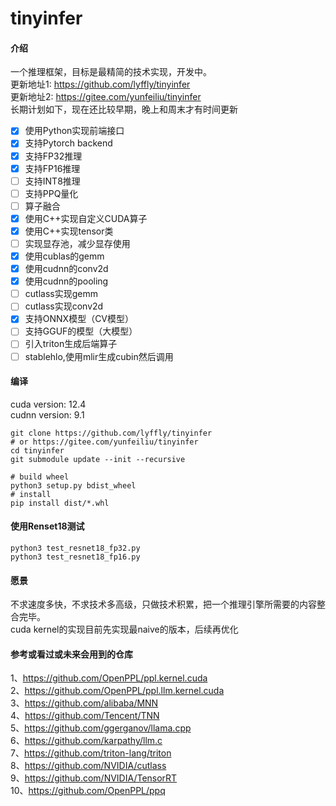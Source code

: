 # tinyinfer

#### 介绍

一个推理框架，目标是最精简的技术实现，开发中。  
更新地址1: <https://github.com/lyffly/tinyinfer>  
更新地址2: <https://gitee.com/yunfeiliu/tinyinfer>  
长期计划如下，现在还比较早期，晚上和周末才有时间更新

- [x] 使用Python实现前端接口
- [x] 支持Pytorch backend
- [x] 支持FP32推理
- [x] 支持FP16推理
- [ ] 支持INT8推理
- [ ] 支持PPQ量化
- [ ] 算子融合
- [x] 使用C++实现自定义CUDA算子
- [x] 使用C++实现tensor类
- [ ] 实现显存池，减少显存使用
- [x] 使用cublas的gemm
- [x] 使用cudnn的conv2d
- [x] 使用cudnn的pooling
- [ ] cutlass实现gemm
- [ ] cutlass实现conv2d
- [x] 支持ONNX模型（CV模型）
- [ ] 支持GGUF的模型（大模型）
- [ ] 引入triton生成后端算子
- [ ] stablehlo,使用mlir生成cubin然后调用

#### 编译
cuda version: 12.4  
cudnn version: 9.1  

```shell
git clone https://github.com/lyffly/tinyinfer
# or https://gitee.com/yunfeiliu/tinyinfer
cd tinyinfer
git submodule update --init --recursive

# build wheel
python3 setup.py bdist_wheel
# install
pip install dist/*.whl
```

#### 使用Renset18测试

```shell
python3 test_resnet18_fp32.py
python3 test_resnet18_fp16.py
```

#### 愿景

不求速度多快，不求技术多高级，只做技术积累，把一个推理引擎所需要的内容整合完毕。  
cuda kernel的实现目前先实现最naive的版本，后续再优化

#### 参考或看过或未来会用到的仓库

1、<https://github.com/OpenPPL/ppl.kernel.cuda>  
2、<https://github.com/OpenPPL/ppl.llm.kernel.cuda>  
3、<https://github.com/alibaba/MNN>  
4、<https://github.com/Tencent/TNN>  
5、<https://github.com/ggerganov/llama.cpp>  
6、<https://github.com/karpathy/llm.c>  
7、<https://github.com/triton-lang/triton>  
8、<https://github.com/NVIDIA/cutlass>  
9、<https://github.com/NVIDIA/TensorRT>  
10、<https://github.com/OpenPPL/ppq>  
